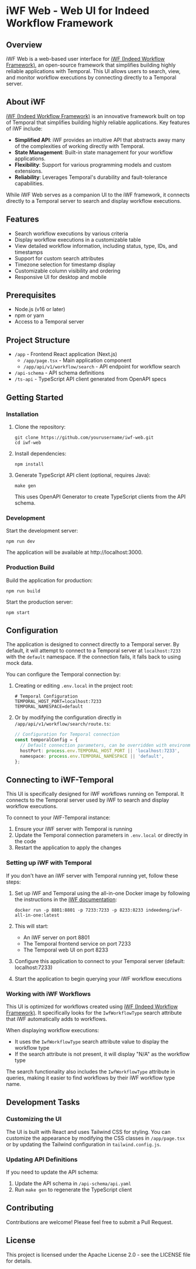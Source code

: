 # iWF Web - Web UI for Indeed Workflow Framework

## Overview

iWF Web is a web-based user interface for [iWF (Indeed Workflow Framework)](https://github.com/indeedeng/iwf), an open-source framework that simplifies building highly reliable applications with Temporal. This UI allows users to search, view, and monitor workflow executions by connecting directly to a Temporal server.

## About iWF

[iWF (Indeed Workflow Framework)](https://github.com/indeedeng/iwf) is an innovative framework built on top of Temporal that simplifies building highly reliable applications. Key features of iWF include:

- **Simplified API**: iWF provides an intuitive API that abstracts away many of the complexities of working directly with Temporal.
- **State Management**: Built-in state management for your workflow applications.
- **Flexibility**: Support for various programming models and custom extensions.
- **Reliability**: Leverages Temporal's durability and fault-tolerance capabilities.

While iWF Web serves as a companion UI to the iWF framework, it connects directly to a Temporal server to search and display workflow executions.

## Features

- Search workflow executions by various criteria
- Display workflow executions in a customizable table
- View detailed workflow information, including status, type, IDs, and timestamps
- Support for custom search attributes
- Timezone selection for timestamp display
- Customizable column visibility and ordering
- Responsive UI for desktop and mobile

## Prerequisites

- Node.js (v16 or later)
- npm or yarn
- Access to a Temporal server

## Project Structure

- `/app` - Frontend React application (Next.js)
  - `/app/page.tsx` - Main application component
  - `/app/api/v1/workflow/search` - API endpoint for workflow search
- `/api-schema` - API schema definitions
- `/ts-api` - TypeScript API client generated from OpenAPI specs

## Getting Started

### Installation

1. Clone the repository:
   ```
   git clone https://github.com/yourusername/iwf-web.git
   cd iwf-web
   ```

2. Install dependencies:
   ```
   npm install
   ```

3. Generate TypeScript API client (optional, requires Java):
   ```
   make gen
   ```
   This uses OpenAPI Generator to create TypeScript clients from the API schema.

### Development

Start the development server:

```
npm run dev
```

The application will be available at http://localhost:3000.

### Production Build

Build the application for production:

```
npm run build
```

Start the production server:

```
npm start
```

## Configuration

The application is designed to connect directly to a Temporal server. By default, it will attempt to connect to a Temporal server at `localhost:7233` with the `default` namespace. If the connection fails, it falls back to using mock data.

You can configure the Temporal connection by:

1. Creating or editing `.env.local` in the project root:
   ```
   # Temporal Configuration
   TEMPORAL_HOST_PORT=localhost:7233
   TEMPORAL_NAMESPACE=default
   ```

2. Or by modifying the configuration directly in `/app/api/v1/workflow/search/route.ts`:
   ```typescript
   // Configuration for Temporal connection
   const temporalConfig = {
     // Default connection parameters, can be overridden with environment variables
     hostPort: process.env.TEMPORAL_HOST_PORT || 'localhost:7233',
     namespace: process.env.TEMPORAL_NAMESPACE || 'default',
   };
   ```

## Connecting to iWF-Temporal

This UI is specifically designed for iWF workflows running on Temporal. It connects to the Temporal server used by iWF to search and display workflow executions.

To connect to your iWF-Temporal instance:

1. Ensure your iWF server with Temporal is running
2. Update the Temporal connection parameters in `.env.local` or directly in the code
3. Restart the application to apply the changes

### Setting up iWF with Temporal

If you don't have an iWF server with Temporal running yet, follow these steps:

1. Set up iWF and Temporal using the all-in-one Docker image by following the instructions in the [iWF documentation](https://github.com/indeedeng/iwf?tab=readme-ov-file#using-all-in-one-docker-image):
   ```
   docker run -p 8801:8801 -p 7233:7233 -p 8233:8233 indeedeng/iwf-all-in-one:latest
   ```

2. This will start:
   - An iWF server on port 8801
   - The Temporal frontend service on port 7233
   - The Temporal web UI on port 8233

3. Configure this application to connect to your Temporal server (default: localhost:7233)
4. Start the application to begin querying your iWF workflow executions

### Working with iWF Workflows

This UI is optimized for workflows created using [iWF (Indeed Workflow Framework)](https://github.com/indeedeng/iwf). It specifically looks for the `IwfWorkflowType` search attribute that iWF automatically adds to workflows.

When displaying workflow executions:
- It uses the `IwfWorkflowType` search attribute value to display the workflow type
- If the search attribute is not present, it will display "N/A" as the workflow type

The search functionality also includes the `IwfWorkflowType` attribute in queries, making it easier to find workflows by their iWF workflow type name.

## Development Tasks

### Customizing the UI

The UI is built with React and uses Tailwind CSS for styling. You can customize the appearance by modifying the CSS classes in `/app/page.tsx` or by updating the Tailwind configuration in `tailwind.config.js`.

### Updating API Definitions

If you need to update the API schema:

1. Update the API schema in `/api-schema/api.yaml`
2. Run `make gen` to regenerate the TypeScript client

## Contributing

Contributions are welcome! Please feel free to submit a Pull Request.

## License

This project is licensed under the Apache License 2.0 - see the LICENSE file for details.